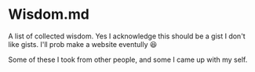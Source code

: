 # Wisdom.md 

A list of collected wisdom. Yes I acknowledge this should be a gist I don't like gists. I'll prob make a website eventully 😆

Some of these I took from other people, and some I came up with my self. 
